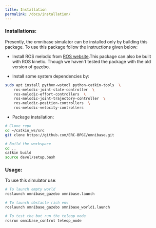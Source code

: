 ```yaml
---
title: Installation
permalink: /docs/installation/
---
```


### Installations:

Presently, the omnibase simulator can be installed only by building this package. To use this package follow the instructions given below:

- Install ROS melodic from [ROS website](https://www.ros.org/install/).This package can also be built with ROS kinetic. 
Though we haven't tested the package with the old version of gazebo.

- Install some system dependencies by:
```bash
sudo apt install python-wstool python-catkin-tools  \
	ros-melodic-joint-state-controller  \
	ros-melodic-effort-controllers  \
	ros-melodic-joint-trajectory-controller  \
	ros-melodic-position-controllers  \
	ros-melodic-velocity-controllers
```

- Package installation:
```bash
# Clone repo 
cd ~/catkin_ws/src
git clone https://github.com/ERC-BPGC/omnibase.git

# Build the workspace
cd ..
catkin build
source devel/setup.bash
```

### Usage:

To use this simulator use:
```bash
# To launch empty world
roslaunch omnibase_gazebo omnibase.launch

# To launch obstacle rich env
roslaunch omnibase_gazebo omnibase_world1.launch

# To test the bot run the teleop_node
rosrun omnibase_control teleop_node
```